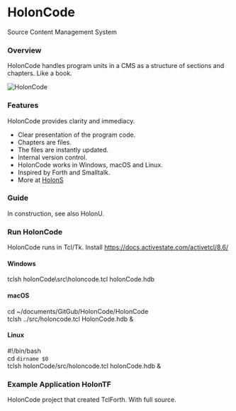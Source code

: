 # HolonCode

Source Content Management System

### Overview
HolonCode handles program units in a CMS as a structure of sections and chapters. 
Like a book.  


![HolonCode](https://www.holonforth.com/images/holoncode1.jpg)


### Features
HolonCode provides clarity and immediacy.

* Clear presentation of the program code.
* Chapters are files. 
* The files are instantly updated.
* Internal version control.
* HolonCode works in Windows, macOS and Linux.
* Inspired by Forth and Smalltalk.
* More at [HolonS](https://www.holonforth.com/holons.html)

### Guide
In construction, see also HolonU.

### Run HolonCode
HolonCode runs in Tcl/Tk. Install https://docs.activestate.com/activetcl/8.6/

#### Windows
tclsh holonCode\src\holoncode.tcl holonCode.hdb

#### macOS
cd ~/documents/GitGub/HolonCode/HolonCode<br>tclsh ../src/holoncode.tcl HolonCode.hdb &

#### Linux
#!/bin/bash<br>cd `dirname $0` <br>tclsh holonCode/src/holoncode.tcl holonCode.hdb &


### Example Application HolonTF
HolonCode project that created TclForth.
With full source.



